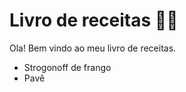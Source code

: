 # Livro de receitas :cook:

Ola! Bem vindo ao meu livro de receitas.

 - Strogonoff de frango
 - Pavê
